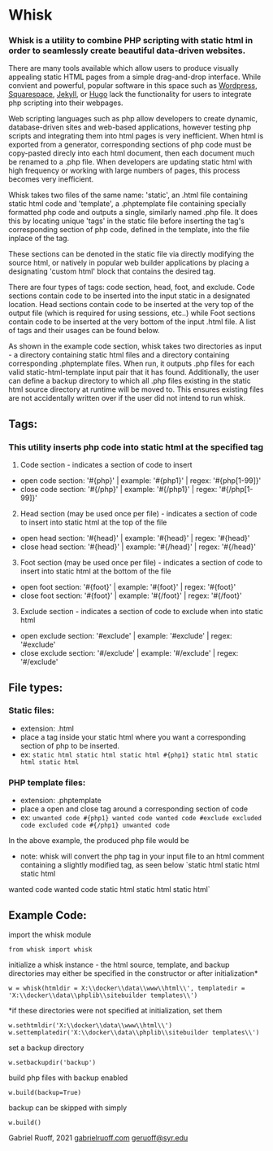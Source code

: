 # Whisk

### Whisk is a utility to combine PHP scripting with static html in order to seamlessly create beautiful data-driven websites.
There are many tools available which allow users to produce visually appealing static HTML pages from a simple drag-and-drop interface. While convient and powerful, popular software in this space such as [Wordpress](https://wordpress.com), [Squarespace](https://squarespace.com), [Jekyll](https://jekyllrb.com/), or [Hugo](https://gohugo.io/) lack the functionality for users to integrate php scripting into their webpages.

Web scripting languages such as php allow developers to create dynamic, database-driven sites and web-based applications, however testing php scripts and integrating them into html pages is very inefficient. When html is exported from a generator, corresponding sections of php code must be copy-pasted direcly into each html document, then each document much be renamed to a .php file. When developers are updating static html with high frequency or working with large numbers of pages, this process becomes very inefficient.

Whisk takes two files of the same name: 'static', an .html file containing static html code and 'template', a .phptemplate file containing specially formatted php code and outputs a single, similarly named .php file. It does this by locating unique 'tags' in the static file before inserting the tag's corresponding section of php code, defined in the template, into the file inplace of the tag.

These sections can be denoted in the static file via directly modifying the source html, or natively in popular web builder applications by placing a designating 'custom html' block that contains the desired tag.

There are four types of tags: code section, head, foot, and exclude. Code sections contain code to be inserted into the input static in a designated location. Head sections contain code to be inserted at the very top of the output file (which is required for using sessions, etc..) while Foot sections contain code to be inserted at the very bottom of the input .html file. A list of tags and their usages can be found below.

As shown in the example code section, whisk takes two directories as input - a directory containing static html files and a directory containing corresponding .phptemplate files. When run, it outputs .php files for each valid static-html-template input pair that it has found. Additionally, the user can define a backup directory to which all .php files existing in the static html source directory at runtime will be moved to. This ensures existing files are not accidentally written over if the user did not intend to run whisk.

## Tags:
### This utility inserts php code into static html at the specified tag
1. Code section - indicates a section of code to insert
- open code section: '#\{php<tag number>}' | example: '#\{php1}' | regex: '#\{php[1-99]}'
- close code section: '#\{/php<tag number>}' | example: '#\{/php1}' | regex: '#\{/php[1-99]}'

2. Head section (may be used once per file) - indicates a section of code to insert into static html at the top of the file
- open head section: '#\{head}' | example: '#\{head}' | regex: '#\{head}'
- close head section: '#\{head}' | example: '#\{/head}' | regex: '#\{/head}'

3. Foot section (may be used once per file) - indicates a section of code to insert into static html at the bottom of the file
- open foot section: '#\{foot}' | example: '#\{foot}' | regex: '#\{foot}'
- close foot section: '#\{foot}' | example: '#\{/foot}' | regex: '#\{/foot}'

3. Exclude section - indicates a section of code to exclude when into static html
- open exclude section: '#exclude' | example: '#exclude' | regex: '#exclude'
- close exclude section: '#/exclude' | example: '#/exclude' | regex: '#/exclude'
 
 
## File types:

### Static files:
 - extension: .html
 - place a tag inside your static html where you want a corresponding section of php to be inserted.
 - ex:
`static html
 static html
 static html
 #{php1}
 static html
 static html
 static html`
 
 ### PHP template files:
 - extension: .phptemplate
 - place a open and close tag around a corresponding section of code
 - ex:
 `unwanted code
 #{php1}
 wanted code
 wanted code
 #exclude
 excluded code
 excluded code
 #{/php1}
 unwanted code`
  
 In the above example, the produced php file would be
 - note: whisk will convert the php tag in your input file to an html comment containing a slightly modified tag, as seen below
 `static html
 static html
 static html
 <!-- #!{php1} -->
 wanted code
 wanted code
 static html
 static html
 static html`


## Example Code:
import the whisk module

`from whisk import whisk`

initialize a whisk instance - the html source, template, and backup directories may either be specified in the constructor or after initialization*

`w = whisk(htmldir = X:\\docker\\data\\www\\html\\', templatedir = 'X:\\docker\\data\\phplib\\sitebuilder templates\\')`

\*if these directories were not specified at initialization, set them

`w.sethtmldir('X:\\docker\\data\\www\\html\\')`
`w.settemplatedir('X:\\docker\\data\\phplib\\sitebuilder templates\\')`

set a backup directory

`w.setbackupdir('backup')`

build php files with backup enabled

`w.build(backup=True)`

backup can be skipped with simply

`w.build()`

Gabriel Ruoff, 2021
[gabrielruoff.com](https://gabrielruoff.com)
geruoff@syr.edu
